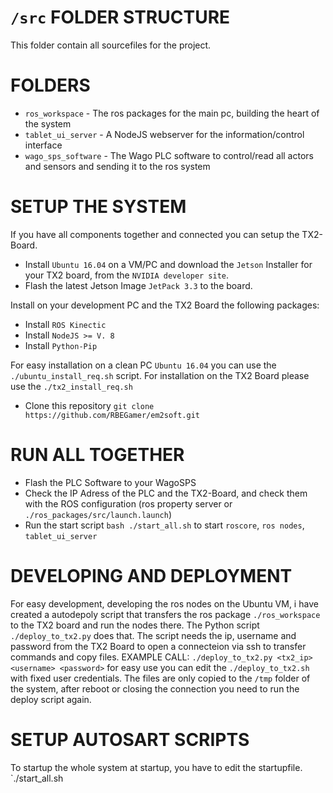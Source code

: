 # `/src` FOLDER STRUCTURE


This folder contain all sourcefiles for the project.

# FOLDERS
* `ros_workspace` - The ros packages for the main pc, building the heart of the system
* `tablet_ui_server` - A NodeJS webserver for the information/control interface
* `wago_sps_software` - The Wago PLC software to control/read all actors and sensors and sending it to the ros system



# SETUP THE SYSTEM
If you have all components together and connected you can setup the TX2-Board.
* Install `Ubuntu 16.04` on a VM/PC and download the `Jetson` Installer for your TX2 board, from the `NVIDIA developer site`.
* Flash the latest Jetson Image `JetPack 3.3` to the board.

Install on your development PC and the TX2 Board the following packages:

* Install `ROS Kinectic`
* Install `NodeJS >= V. 8`
* Install `Python-Pip`


For easy installation on a clean PC `Ubuntu 16.04` you can use the `./ubuntu_install_req.sh` script.
For installation on the TX2 Board please use the `./tx2_install_req.sh`

* Clone this repository `git clone https://github.com/RBEGamer/em2soft.git`




# RUN ALL TOGETHER

* Flash the PLC Software to your WagoSPS
* Check the IP Adress of the PLC and the TX2-Board, and check them with the ROS configuration (ros property server or `./ros_packages/src/launch.launch`)
* Run the start script `bash ./start_all.sh` to start `roscore`, `ros nodes`, `tablet_ui_server`



# DEVELOPING AND DEPLOYMENT
For easy development, developing the ros nodes on the Ubuntu VM, i have created a autodepoly script that transfers the ros package `./ros_workspace` to the TX2 board and run the nodes there. The Python script `./deploy_to_tx2.py` does that.
The script needs the ip, username and password from the TX2 Board to open a connecteion via ssh to transfer commands and copy files.
EXAMPLE CALL: `./deploy_to_tx2.py <tx2_ip> <username> <password>` for easy use you can edit the `./deploy_to_tx2.sh` with fixed user credentials.
The files are only copied to the `/tmp` folder of the system, after reboot or closing the connection you need to run the deploy script again.

# SETUP AUTOSART SCRIPTS
To startup the whole system at startup, you have to edit the startupfile.
`./start_all.sh
